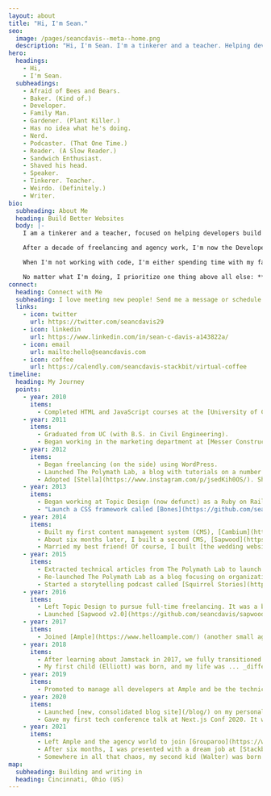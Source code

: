 ```yaml
---
layout: about
title: "Hi, I'm Sean."
seo:
  image: /pages/seancdavis--meta--home.png
  description: "Hi, I'm Sean. I'm a tinkerer and a teacher. Helping developers build better websites and have fun along the way."
hero:
  headings:
    - Hi,
    - I'm Sean.
  subheadings:
    - Afraid of Bees and Bears.
    - Baker. (Kind of.)
    - Developer.
    - Family Man.
    - Gardener. (Plant Killer.)
    - Has no idea what he's doing.
    - Nerd.
    - Podcaster. (That One Time.)
    - Reader. (A Slow Reader.)
    - Sandwich Enthusiast.
    - Shaved his head.
    - Speaker.
    - Tinkerer. Teacher.
    - Weirdo. (Definitely.)
    - Writer.
bio:
  subheading: About Me
  heading: Build Better Websites
  body: |-
    I am a tinkerer and a teacher, focused on helping developers build better websites. Though I've worked with many languages and frameworks over the years, I now find myself in this wild and evolving world of decoupled JavaScript frameworks.

    After a decade of freelancing and agency work, I'm now the Developer Experience Engineer at [Stackbit](https://www.stackbit.com/), where I help developers of all skill levels. And I extend that effort through the content on this site.

    When I'm not working with code, I'm either spending time with my family or (much-needed time) in isolation. Hiking. Baking. Reading. Writing songs and stories. Gardening. Eating sandwiches. Dancing to cheesy soundtracks with little kids. These are the things I enjoy.

    No matter what I'm doing, I prioritize one thing above all else: **Having a little fun along the way**.
connect:
  heading: Connect with Me
  subheading: I love meeting new people! Send me a message or schedule a 15-minute virtual coffee.
  links:
    - icon: twitter
      url: https://twitter.com/seancdavis29
    - icon: linkedin
      url: https://www.linkedin.com/in/sean-c-davis-a143822a/
    - icon: email
      url: mailto:hello@seancdavis.com
    - icon: coffee
      url: https://calendly.com/seancdavis-stackbit/virtual-coffee
timeline:
  heading: My Journey
  points:
    - year: 2010
      items:
        - Completed HTML and JavaScript courses at the [University of Cincinnati](https://www.uc.edu/) (UC).
    - year: 2011
      items:
        - Graduated from UC (with B.S. in Civil Engineering).
        - Began working in the marketing department at [Messer Construction Co.](https://www.messer.com/)
    - year: 2012
      items:
        - Began freelancing (on the side) using WordPress.
        - Launched The Polymath Lab, a blog with tutorials on a number of different topics. (Some early posts are still on the blog today, like [this one](/posts/absolute-vs-relative-positioning/).)
        - Adopted [Stella](https://www.instagram.com/p/jsedKih0OS/). She has since perfected the art of [balancing objects on her nose/head](https://www.instagram.com/p/nK7QHtB0Co/).
    - year: 2013
      items:
        - Began working at Topic Design (now defunct) as a Ruby on Rails developer.
        - "Launch a CSS framework called [Bones](https://github.com/seancdavis/bones) because I was too cool for Bootstrap. (Spoiler: This project did not go far.)"
    - year: 2014
      items:
        - Built my first content management system (CMS), [Cambium](https://github.com/seancdavis/cambium). It was a Ruby gem that could be plugged into any Rails app.
        - About six months later, I built a second CMS, [Sapwood](https://github.com/seancdavis/sapwood-classic). It was a Rails meta framework for rapid website development.
        - Married my best friend! Of course, I built [the wedding website](https://www.8-9-14.com/) and [a honeymoon photo and journal site](https://honeymoon.8-9-14.com/). I'd probably cringe at my old writing, but [the photos](https://honeymoon.8-9-14.com/gallery.html) are still some of my favorites.
    - year: 2015
      items:
        - Extracted technical articles from The Polymath Lab to launch [Cobwwweb](https://github.com/seancdavis/cobwwweb/), a developer-focused blog.
        - Re-launched The Polymath Lab as a blog focusing on organization, productivity, communication, and inspiration.
        - Started a storytelling podcast called [Squirrel Stories](https://www.squirrelstories.fm/). The stories were recorded live and aimed to recapture storytellers' most embarrassing and awkward moments of their lives. It only lasted two seasons but was one of my favorite projects to date.
    - year: 2016
      items:
        - Left Topic Design to pursue full-time freelancing. It was a busy and stressful journey, and still one of the best decisions I've ever made.
        - Launched [Sapwood v2.0](https://github.com/seancdavis/sapwood), the last CMS I've built to date. After discovering Jamstack and headless CMS, I began buying instead of building. I miss working on CMS projects, though it was the right move.
    - year: 2017
      items:
        - Joined [Ample](https://www.helloample.com/) (another small agency) as a senior developer. At the time we were building exclusively with Ruby on Rails.
    - year: 2018
      items:
        - After learning about Jamstack in 2017, we fully transitioned our development team at Ample to build websites with this new pattern. We went all-in on [Gatsby](https://www.gatsbyjs.com/) and began experimenting with various headless CMS products.
        - My first child (Elliott) was born, and my life was ... _different_.
    - year: 2019
      items:
        - Promoted to manage all developers at Ample and be the technical lead on all short-term web projects. _Director of Technology_ was the fancy title I gave myself.
    - year: 2020
      items:
        - Launched [new, consolidated blog site](/blog/) on my personal domain (this one)! Sunset The Polymath Lab and Cobwwweb, although remnants of the Cobwwweb brand still live on in [The Spinneret](/topics/spinneret/).
        - Gave my first tech conference talk at Next.js Conf 2020. It was called [Everything is a CMS!](https://youtu.be/9j9bxDf428o)
    - year: 2021
      items:
        - Left Ample and the agency world to join [Grouparoo](https://www.grouparoo.com/) as their first hire.
        - After six months, I was presented with a dream job at [Stackbit](https://www.stackbit.com/), and that's where I am today.
        - Somewhere in all that chaos, my second kid (Walter) was born.
map:
  subheading: Building and writing in
  heading: Cincinnati, Ohio (US)
---
```

